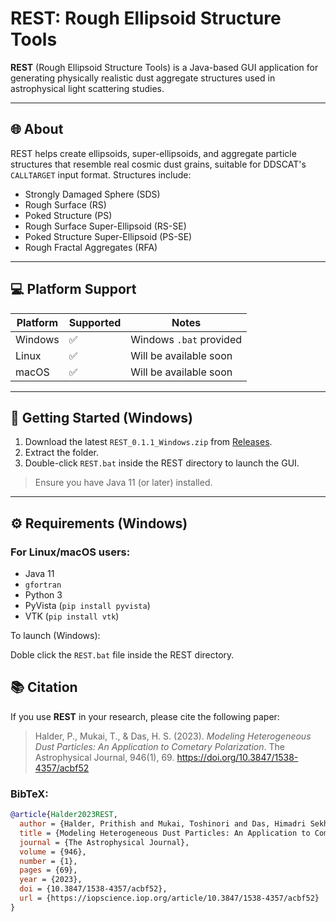 # REST: Rough Ellipsoid Structure Tools

**REST** (Rough Ellipsoid Structure Tools) is a Java-based GUI application for generating physically realistic dust aggregate structures used in astrophysical light scattering studies.

---

## 🌐 About

REST helps create ellipsoids, super-ellipsoids, and aggregate particle structures that resemble real cosmic dust grains, suitable for DDSCAT's `CALLTARGET` input format. Structures include:

- Strongly Damaged Sphere (SDS)
- Rough Surface (RS)
- Poked Structure (PS)
- Rough Surface Super-Ellipsoid (RS-SE)
- Poked Structure Super-Ellipsoid (PS-SE)
- Rough Fractal Aggregates (RFA)

---

## 💻 Platform Support

| Platform | Supported | Notes                  |
|----------|-----------|------------------------|
| Windows  | ✅        | Windows `.bat` provided |
| Linux    | ✅        | Will be available soon  |
| macOS    | ✅        | Will be available soon  |

---

## 🚀 Getting Started (Windows)

1. Download the latest `REST_0.1.1_Windows.zip` from [Releases](https://github.com/yourusername/REST/releases).
2. Extract the folder.
3. Double-click `REST.bat` inside the REST directory to launch the GUI.

> Ensure you have Java 11 (or later) installed.

---

## ⚙️ Requirements (Windows)

### For Linux/macOS users:
- Java 11
- `gfortran`
- Python 3
- PyVista (`pip install pyvista`)
- VTK (`pip install vtk`)

To launch (Windows):

Doble click the `REST.bat` file inside the REST directory.

## 📚 Citation

If you use **REST** in your research, please cite the following paper:

> Halder, P., Mukai, T., & Das, H. S. (2023). *Modeling Heterogeneous Dust Particles: An Application to Cometary Polarization*. The Astrophysical Journal, 946(1), 69. https://doi.org/10.3847/1538-4357/acbf52

### BibTeX:
```bibtex
@article{Halder2023REST,
  author = {Halder, Prithish and Mukai, Toshinori and Das, Himadri Sekhar},
  title = {Modeling Heterogeneous Dust Particles: An Application to Cometary Polarization},
  journal = {The Astrophysical Journal},
  volume = {946},
  number = {1},
  pages = {69},
  year = {2023},
  doi = {10.3847/1538-4357/acbf52},
  url = {https://iopscience.iop.org/article/10.3847/1538-4357/acbf52}
}


